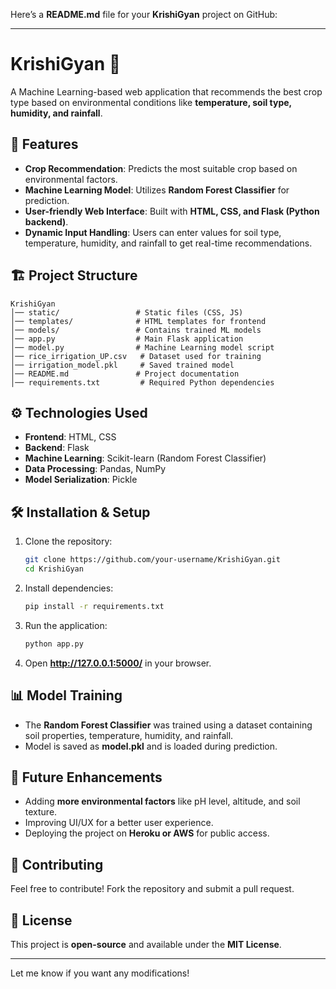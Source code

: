 Here’s a **README.md** file for your **KrishiGyan** project on GitHub:

---

# KrishiGyan 🌱  
A Machine Learning-based web application that recommends the best crop type based on environmental conditions like **temperature, soil type, humidity, and rainfall**.

## 📌 Features  
- **Crop Recommendation**: Predicts the most suitable crop based on environmental factors.  
- **Machine Learning Model**: Utilizes **Random Forest Classifier** for prediction.  
- **User-friendly Web Interface**: Built with **HTML, CSS, and Flask (Python backend)**.  
- **Dynamic Input Handling**: Users can enter values for soil type, temperature, humidity, and rainfall to get real-time recommendations.  

## 🏗️ Project Structure  
```
KrishiGyan
│── static/                 # Static files (CSS, JS)
│── templates/              # HTML templates for frontend
│── models/                 # Contains trained ML models
│── app.py                  # Main Flask application
│── model.py                # Machine Learning model script
│── rice_irrigation_UP.csv   # Dataset used for training
│── irrigation_model.pkl     # Saved trained model
│── README.md               # Project documentation
│── requirements.txt         # Required Python dependencies
```

## ⚙️ Technologies Used  
- **Frontend**: HTML, CSS  
- **Backend**: Flask  
- **Machine Learning**: Scikit-learn (Random Forest Classifier)  
- **Data Processing**: Pandas, NumPy  
- **Model Serialization**: Pickle  

## 🛠️ Installation & Setup  
1. Clone the repository:  
   ```bash
   git clone https://github.com/your-username/KrishiGyan.git
   cd KrishiGyan
   ```
2. Install dependencies:  
   ```bash
   pip install -r requirements.txt
   ```
3. Run the application:  
   ```bash
   python app.py
   ```
4. Open **http://127.0.0.1:5000/** in your browser.

## 📊 Model Training  
- The **Random Forest Classifier** was trained using a dataset containing soil properties, temperature, humidity, and rainfall.  
- Model is saved as **model.pkl** and is loaded during prediction.  

## 🎯 Future Enhancements  
- Adding **more environmental factors** like pH level, altitude, and soil texture.  
- Improving UI/UX for a better user experience.  
- Deploying the project on **Heroku or AWS** for public access.  

## 🤝 Contributing  
Feel free to contribute! Fork the repository and submit a pull request.  

## 📜 License  
This project is **open-source** and available under the **MIT License**.  

---

Let me know if you want any modifications!
